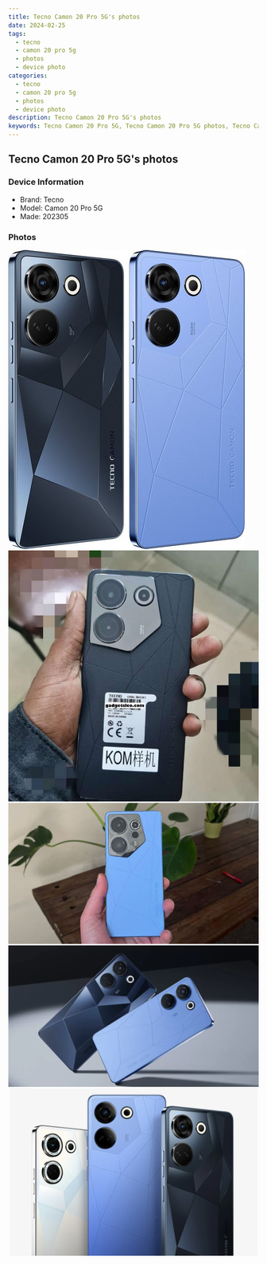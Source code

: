 ```yaml
---
title: Tecno Camon 20 Pro 5G's photos
date: 2024-02-25
tags: 
  - tecno
  - camon 20 pro 5g
  - photos
  - device photo
categories: 
  - tecno
  - camon 20 pro 5g
  - photos
  - device photo
description: Tecno Camon 20 Pro 5G's photos
keywords: Tecno Camon 20 Pro 5G, Tecno Camon 20 Pro 5G photos, Tecno Camon 20 Pro 5G device photo
---
```


## Tecno Camon 20 Pro 5G's photos

### Device Information

- Brand: Tecno
- Model: Camon 20 Pro 5G
- Made: 202305

### Photos

![/images/best-assets/devices/tecno/tecno-camon-20-pro-5g/1.jpg](/images/best-assets/devices/tecno/tecno-camon-20-pro-5g/1.jpg)
![/images/best-assets/devices/tecno/tecno-camon-20-pro-5g/2.jpg](/images/best-assets/devices/tecno/tecno-camon-20-pro-5g/2.jpg)
![/images/best-assets/devices/tecno/tecno-camon-20-pro-5g/3.jpg](/images/best-assets/devices/tecno/tecno-camon-20-pro-5g/3.jpg)
![/images/best-assets/devices/tecno/tecno-camon-20-pro-5g/4.jpg](/images/best-assets/devices/tecno/tecno-camon-20-pro-5g/4.jpg)
![/images/best-assets/devices/tecno/tecno-camon-20-pro-5g/5.jpg](/images/best-assets/devices/tecno/tecno-camon-20-pro-5g/5.jpg)
